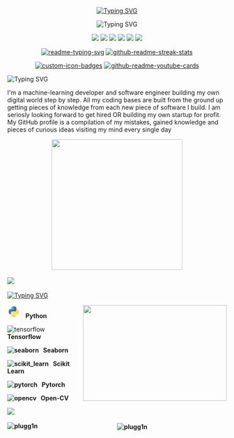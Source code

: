 <p align="center"><a href="https://git.io/typing-svg"><img src="https://readme-typing-svg.herokuapp.com?font=Fira+Code&weight=700&size=30&duration=1&pause=1000&color=F74E61&center=true&repeat=false&random=false&width=435&lines=Nikita+Zhamkov" alt="Typing SVG" /></a></p>

<p align="center"><img src="https://readme-typing-svg.herokuapp.com?font=Fira+Code&duration=3000&pause=1500&color=F77878&center=true&random=false&width=435&lines=Well+done+is+better+than+well+said" alt="Typing SVG" /></p>

<p align="center">
<img src="https://img.shields.io/badge/PYTHON-black?style=for-the-badge&logo=python&logoColor=gold"/> <!--Py-->
<img src="https://img.shields.io/badge/PYTORCH-black?style=for-the-badge&logo=PyTorch&logoColor=gold"/> <!--Torch-->
<img src="https://img.shields.io/badge/TensorFLow-black?style=for-the-badge&logo=TensorFlow&logoColor=gold"/> <!--TF-->
<img src="https://img.shields.io/badge/JUPYTER-black?style=for-the-badge&logo=jupyter&logoColor=gold"/> <!--Jupyter-->
<img src="https://img.shields.io/badge/LINUX-black?style=for-the-badge&logo=linux&logoColor=gold"/> <!--Linux-->
<img src="https://img.shields.io/badge/GIT-black?style=for-the-badge&logo=git&logoColor=gold"/> <!--Git-->
</p>

<p align="center">
    <a href="https://github.com/plugg1N/barcode-detector"><img width="278" src="https://denvercoder1-github-readme-stats.vercel.app/api/pin/?username=plugg1N&repo=barcode-detector&theme=react&bg_color=1F222E&title_color=F85D7F&hide_border=true&icon_color=F8D866&show_icons=true" alt="readme-typing-svg"></a>
    <a href="https://github.com/plugg1N/gms-module"><img width="278" src="https://denvercoder1-github-readme-stats.vercel.app/api/pin/?username=plugg1N&repo=gms-module&theme=react&bg_color=1F222E&title_color=F85D7F&hide_border=true&icon_color=F8D866&show_icons=true" alt="github-readme-streak-stats"></a>  </p>

<p align="center">
    <a href="https://github.com/plugg1N/aiijc-team-task-2023"><img width="278" src="https://denvercoder1-github-readme-stats.vercel.app/api/pin?username=plugg1N&repo=aiijc-team-task-2023&theme=react&bg_color=1F222E&title_color=F85D7F&hide_border=true&icon_color=F8D866&show_icons=true" alt="custom-icon-badges"></a>
    <a href="https://github.com/plugg1N/sapphire-gc"><img width="278" src="https://denvercoder1-github-readme-stats.vercel.app/api/pin/?username=plugg1N&repo=sapphire-gc&theme=react&bg_color=1F222E&title_color=F85D7F&hide_border=true&icon_color=F8D866&show_icons=true" alt="github-readme-youtube-cards"></a> </p>


<img src="https://readme-typing-svg.herokuapp.com?font=Fira+Code&size=14&duration=1&pause=1000&color=AEAEAE&repeat=false&random=false&width=435&lines=python+machine+learning+dev.+and+a+fast+learner" alt="Typing SVG" />


I'm a machine-learning developer and software engineer building my own digital world step by step. All my coding bases are built from the ground up getting pieces of knowledge
from each new piece of software I build. I am seriosly looking forward to get hired OR building my own startup for profit. My GitHub profile is a compilation of my mistakes,
gained knowledge and pieces of curious ideas visiting my mind every single day

<p align="center"><img src="https://media4.giphy.com/media/0TtX2qqpxp3pIafzio/giphy.gif?cid=ecf05e47k7zis1wjgu26dykjin0wbot1nif3lcorpugd3d5s&ep=v1_stickers_search&rid=giphy.gif&ct=s" width=300 height=300></p>





<img src="https://gagaru.club/uploads/posts/2023-02/1676355341_gagaru-club-p-polosa-krasivaya-pinterest-16.png">

<a href="https://git.io/typing-svg"><img src="https://readme-typing-svg.herokuapp.com?font=Fira+Code&size=25&duration=1&pause=1000&color=F76060&repeat=false&random=false&width=435&lines=Languages+and+Tools" alt="Typing SVG" /></a>


<p><img src="https://raw.githubusercontent.com/devicons/devicon/master/icons/python/python-original.svg" alt="python" width="30" height="30"/> &nbsp; <b>Python</b> <img align="right" src="https://media2.giphy.com/media/dy8uuPWCzQrMA/giphy.gif?cid=ecf05e47k7zis1wjgu26dykjin0wbot1nif3lcorpugd3d5s&ep=v1_stickers_search&rid=giphy.gif&ct=s" width=330 height=220></p>
<p><img src="https://www.vectorlogo.zone/logos/tensorflow/tensorflow-icon.svg" alt="tensorflow" width="30" height="30"/> &nbsp; <b>Tensorflow</b</p>
<p><img src="https://seaborn.pydata.org/_images/logo-mark-lightbg.svg" alt="seaborn" width="30" height="30"/> &nbsp; <b>Seaborn</b></p>
<p><img src="https://upload.wikimedia.org/wikipedia/commons/0/05/Scikit_learn_logo_small.svg" alt="scikit_learn" width="30" height="30"/> &nbsp; <b>Scikit Learn</b></p>
<p><img src="https://www.vectorlogo.zone/logos/pytorch/pytorch-icon.svg" alt="pytorch" width="30" height="30"/> &nbsp; <b>Pytorch</b></p>
<p><img src="https://www.vectorlogo.zone/logos/opencv/opencv-icon.svg" alt="opencv" width="30" height="30"/> &nbsp; <b>Open-CV</b></p>

<img src="https://gagaru.club/uploads/posts/2023-02/1676355341_gagaru-club-p-polosa-krasivaya-pinterest-16.png">

<p align="center"><img align="left" src="https://github-readme-stats.vercel.app/api/top-langs?username=plugg1n&show_icons=true&theme=react&locale=en&layout=compact" alt="plugg1n" /></p>
<p align="center"><img align="center" src="https://github-readme-streak-stats.herokuapp.com/?user=plugg1n&theme=react" alt="plugg1n" /></p>
